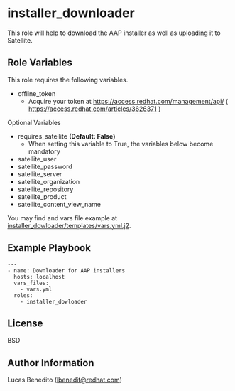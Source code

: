 installer_downloader
=========

This role will help to download the AAP installer as well as uploading it to Satellite.

Role Variables
--------------

This role requires the following variables.
  - offline_token
    - Acquire your token at https://access.redhat.com/management/api/  ( https://access.redhat.com/articles/3626371 )

Optional Variables
  - requires_satellite **(Default: False)**
    - When setting this variable to True, the variables below become mandatory
  - satellite_user
  - satellite_password
  - satellite_server
  - satellite_organization
  - satellite_repository
  - satellite_product
  - satellite_content_view_name

You may find and vars file example at [installer_dowloader/templates/vars.yml.j2](https://github.com/lucas-benedito/installer_dowloader/blob/master/templates/vars.yml.j2).

Example Playbook
----------------

~~~
---
- name: Downloader for AAP installers
  hosts: localhost
  vars_files:
    - vars.yml
  roles:
    - installer_dowloader
~~~

License
-------

BSD

Author Information
------------------

Lucas Benedito (lbenedit@redhat.com)
